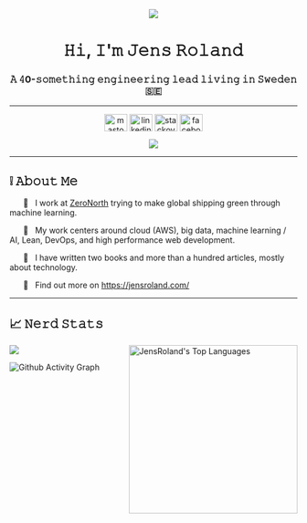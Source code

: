 <p align="center">
  <img src="https://capsule-render.vercel.app/api?type=waving&color=0:134e5e,100:71b280&fontColor=f0f0f0&height=200&animation=fadeIn&fontAlign=65&fontAlignY=37&descAlign=82&descAlignY=54&text=%F0%9F%AA%AB%20Problem%20Exists&desc=Between%20Keyboard%20And%20Chair"/>
</p>

<h1 align="center">𝙷𝚒, 𝙸'𝚖 𝙹𝚎𝚗𝚜 𝚁𝚘𝚕𝚊𝚗𝚍</h1>
<h3 align="center">𝙰 𝟺0-𝚜𝚘𝚖𝚎𝚝𝚑𝚒𝚗𝚐 𝚎𝚗𝚐𝚒𝚗𝚎𝚎𝚛𝚒𝚗𝚐 𝚕𝚎𝚊𝚍 𝚕𝚒𝚟𝚒𝚗𝚐 𝚒𝚗 𝚂𝚠𝚎𝚍𝚎𝚗 🇸🇪</h3>

---

<p align="center">
  <a href="https://mastodon.social/@jensroland" target="blank"><img align="center" src="https://jensroland.com/assets/img/mastodon-purple-github-profile.svg" alt="mastodon logo" height="30" width="40" /></a>
  <a href="https://linkedin.com/in/jensroland" target="blank"><img align="center" src="https://raw.githubusercontent.com/rahuldkjain/github-profile-readme-generator/master/src/images/icons/Social/linked-in-alt.svg" alt="linkedin logo" height="30" width="40" /></a>
  <a href="https://stackoverflow.com/users/57068" target="blank"><img align="center" src="https://raw.githubusercontent.com/rahuldkjain/github-profile-readme-generator/master/src/images/icons/Social/stack-overflow.svg" alt="stackoverflow logo" height="30" width="40" /></a>
  <a href="https://fb.com/jensroland" target="blank"><img align="center" src="https://raw.githubusercontent.com/rahuldkjain/github-profile-readme-generator/master/src/images/icons/Social/facebook.svg" alt="facebook logo" height="30" width="40" /></a>
</p>

<p align="center">
  <img src="https://www.codewars.com/users/JensRoland/badges/large"/><br>
</p>

---

## ❕ 𝙰𝚋𝚘𝚞𝚝 𝙼𝚎

&nbsp; &nbsp; &nbsp; 💼 &nbsp; I work at [ZeroNorth](https://zeronorth.com/) trying to make global shipping green through machine learning.

&nbsp; &nbsp; &nbsp; 👀 &nbsp; My work centers around cloud (AWS), big data, machine learning / AI, Lean, DevOps, and high performance web development.

&nbsp; &nbsp; &nbsp; 📖 &nbsp; I have written two books and more than a hundred articles, mostly about technology.

&nbsp; &nbsp; &nbsp; 🔬 &nbsp; Find out more on https://jensroland.com/

---

## 📈 𝙽𝚎𝚛𝚍 𝚂𝚝𝚊𝚝𝚜

<img src="https://github-readme-stats.vercel.app/api/top-langs/?username=JensRoland&theme=dark&layout=compact&card_width=275&langs_count=10&hide=vim%20script" alt="JensRoland's Top Languages" align="right" width="295">

<img src="https://github-readme-streak-stats.herokuapp.com?user=JensRoland&theme=dark&date_format=M%20j%5B%2C%20Y%5D">

![Github Activity Graph](https://activity-graph.herokuapp.com/graph?username=JensRoland&theme=xcode)
